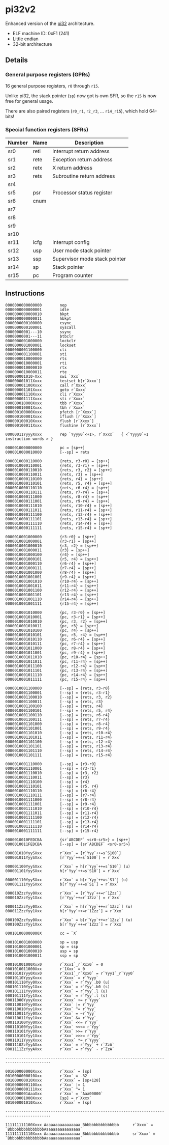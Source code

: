 # pi32v2

Enhanced version of the [pi32](pi32.md) architecture.

- ELF machine ID: 0xF1 (241)
- Little endian
- 32-bit architecture

## Details

### General purpose registers (GPRs)

16 general purpose registers, `r0` through `r15`.

Unlike pi32, the stack pointer (`sp`) now got is own SFR, so the `r15` is now free for general usage.

There are also paired registers (`r0_r1`, `r2_r3`, ... `r14_r15`), which hold 64-bits!

### Special function registers (SFRs)

| Number | Name  |          Description          |
|--------|-------|-------------------------------|
| sr0    | reti  | Interrupt return address      |
| sr1    | rete  | Exception return address      |
| sr2    | retx  | X return address              |
| sr3    | rets  | Subroutine return address     |
| sr4    |       |                               |
| sr5    | psr   | Processor status register     |
| sr6    | cnum  |                               |
| sr7    |       |                               |
| sr8    |       |                               |
| sr9    |       |                               |
| sr10   |       |                               |
| sr11   | icfg  | Interrupt config              |
| sr12   | usp   | User mode stack pointer       |
| sr13   | ssp   | Supervisor mode stack pointer |
| sr14   | sp    | Stack pointer                 |
| sr15   | pc    | Program counter               |

## Instructions

```
0000000000000000		nop
0000000000000001		idle
0000000000000010		bkpt
0000000000000011		hbkpt
0000000000100000		csync
0000000000100001		syscall
00000000001---10		ssync
00000000001---11		btbclr
0000000001000000		lockclr
0000000001000001		lockset
0000000001100000		cli
0000000001100001		sti
0000000010000000		rts
0000000010000001		rti
0000000010000010		rtx
0000000010000011		rte
000000001010-Xxx		swi `Xxx`
000000001011Xxxx		testset b[r`Xxxx`]
000000001100Xxxx		call r`Xxxx`
000000001101Xxxx		goto r`Xxxx`
000000001110Xxxx		cli r`Xxxx`
000000001111Xxxx		sti r`Xxxx`
000000010000Xxxx		tbb r`Xxxx`
000000010001Xxxx		tbh r`Xxxx`
000000100000Xxxx		pfetch [r`Xxxx`]
000000100001Xxxx		iflush [r`Xxxx`]
000000100010Xxxx		flush [r`Xxxx`]
000000100011Xxxx		flushinv [r`Xxxx`]

00000011YyyyXxxx		rep `Yyyy0`<+1>, r`Xxxx`   { <`Yyyy0`+1 instruction words > }

0000010000000000		pc = [sp++]
0000010000010000		[--sp] = rets

0000010000110000		{rets, r3-r0} = [sp++]
0000010000110001		{rets, r3-r1} = [sp++]
0000010000110010		{rets, r3, r2} = [sp++]
0000010000110011		{rets, r3} = [sp++]
0000010000110100		{rets, r4} = [sp++]
0000010000110101		{rets, r5, r4} = [sp++]
0000010000110110		{rets, r6-r4} = [sp++]
0000010000110111		{rets, r7-r4} = [sp++]
0000010000111000		{rets, r8-r4} = [sp++]
0000010000111001		{rets, r9-r4} = [sp++]
0000010000111010		{rets, r10-r4} = [sp++]
0000010000111011		{rets, r11-r4} = [sp++]
0000010000111100		{rets, r12-r4} = [sp++]
0000010000111101		{rets, r13-r4} = [sp++]
0000010000111110		{rets, r14-r4} = [sp++]
0000010000111111		{rets, r15-r4} = [sp++]

0000010001000000		{r3-r0} = [sp++]
0000010001000001		{r3-r1} = [sp++]
0000010001000010		{r3, r2} = [sp++]
0000010001000011		{r3} = [sp++]
0000010001000100		{r4} = [sp++]
0000010001000101		{r5, r4} = [sp++]
0000010001000110		{r6-r4} = [sp++]
0000010001000111		{r7-r4} = [sp++]
0000010001001000		{r8-r4} = [sp++]
0000010001001001		{r9-r4} = [sp++]
0000010001001010		{r10-r4} = [sp++]
0000010001001011		{r11-r4} = [sp++]
0000010001001100		{r12-r4} = [sp++]
0000010001001101		{r13-r4} = [sp++]
0000010001001110		{r14-r4} = [sp++]
0000010001001111		{r15-r4} = [sp++]

0000010001010000		{pc, r3-r0} = [sp++]
0000010001010001		{pc, r3-r1} = [sp++]
0000010001010010		{pc, r3, r2} = [sp++]
0000010001010011		{pc, r3} = [sp++]
0000010001010100		{pc, r4} = [sp++]
0000010001010101		{pc, r5, r4} = [sp++]
0000010001010110		{pc, r6-r4} = [sp++]
0000010001010111		{pc, r7-r4} = [sp++]
0000010001011000		{pc, r8-r4} = [sp++]
0000010001011001		{pc, r9-r4} = [sp++]
0000010001011010		{pc, r10-r4} = [sp++]
0000010001011011		{pc, r11-r4} = [sp++]
0000010001011100		{pc, r12-r4} = [sp++]
0000010001011101		{pc, r13-r4} = [sp++]
0000010001011110		{pc, r14-r4} = [sp++]
0000010001011111		{pc, r15-r4} = [sp++]

0000010001100000		[--sp] = {rets, r3-r0}
0000010001100001		[--sp] = {rets, r3-r1}
0000010001100010		[--sp] = {rets, r3, r2}
0000010001100011		[--sp] = {rets, r3}
0000010001100100		[--sp] = {rets, r4}
0000010001100101		[--sp] = {rets, r5, r4}
0000010001100110		[--sp] = {rets, r6-r4}
0000010001100111		[--sp] = {rets, r7-r4}
0000010001101000		[--sp] = {rets, r8-r4}
0000010001101001		[--sp] = {rets, r9-r4}
0000010001101010		[--sp] = {rets, r10-r4}
0000010001101011		[--sp] = {rets, r11-r4}
0000010001101100		[--sp] = {rets, r12-r4}
0000010001101101		[--sp] = {rets, r13-r4}
0000010001101110		[--sp] = {rets, r14-r4}
0000010001101111		[--sp] = {rets, r15-r4}

0000010001110000		[--sp] = {r3-r0}
0000010001110001		[--sp] = {r3-r1}
0000010001110010		[--sp] = {r3, r2}
0000010001110011		[--sp] = {r3}
0000010001110100		[--sp] = {r4}
0000010001110101		[--sp] = {r5, r4}
0000010001110110		[--sp] = {r6-r4}
0000010001110111		[--sp] = {r7-r4}
0000010001111000		[--sp] = {r8-r4}
0000010001111001		[--sp] = {r9-r4}
0000010001111010		[--sp] = {r10-r4}
0000010001111011		[--sp] = {r11-r4}
0000010001111100		[--sp] = {r12-r4}
0000010001111101		[--sp] = {r13-r4}
0000010001111110		[--sp] = {r14-r4}
0000010001111111		[--sp] = {r15-r4}

0000010010FEDCBA		{sr`ABCDEF` <sr0-sr5>} = [sp++]
0000010011FEDCBA		[--sp] = {sr`ABCDEF` <sr0-sr5>}

000001010YyySXxx		r`Xxx` = [r`Yyy`++=s`S100`]
000001011YyySXxx		[r`Yyy`++=s`S100`] = r`Xxx`

000001100YyySXxx		r`Xxx` = h[r`Yyy`++=s`S10`] (u)
000001101YyySXxx		h[r`Yyy`++=s`S10`] = r`Xxx`

000001110YyySXxx		r`Xxx` = b[r`Yyy`++=s`S1`] (u)
000001111YyySXxx		b[r`Yyy`++=s`S1`] = r`Xxx`

000010ZzzYyy0Xxx		r`Xxx` = [r`Yyy`++=r`1Zzz`]
000010ZzzYyy1Xxx		[r`Yyy`++=r`1Zzz`] = r`Xxx`

000011ZzzYyy0Xxx		r`Xxx` = h[r`Yyy`++=r`1Zzz`] (u)
000011ZzzYyy1Xxx		h[r`Yyy`++=r`1Zzz`] = r`Xxx`

000100ZzzYyy0Xxx		r`Xxx` = b[r`Yyy`++=r`1Zzz`] (u)
000100ZzzYyy1Xxx		b[r`Yyy`++=r`1Zzz`] = r`Xxx`

000101000000000X		cc = `X`

0001010001000000		sp = usp
0001010001000001		sp = ssp
0001010001000010		usp = sp
0001010001000011		ssp = sp

000101001000Xxx0		r`Xxx1`_r`Xxx0` = 0
0001010011000Xxx		r`1Xxx` = 0
00010101Yyy0Xxx0		r`Xxx1`_r`Xxx0` = r`Yyy1`_r`Yyy0`
00010110YyyyXxxx		r`Xxxx` = r`Yyyy`
000101110Yyy0Xxx		r`Xxx` = r`Yyy`.b0 (u)
000101110Yyy1Xxx		r`Xxx` = r`Yyy`.b0 (s)
000101111Yyy0Xxx		r`Xxx` = r`Yyy`.l (u)
000101111Yyy1Xxx		r`Xxx` = r`Yyy`.l (s)
00011000YyyyXxxx		r`Xxxx` += r`Yyyy`
000110010Yyy0Xxx		r`Xxx` |= r`Yyy`
000110010Yyy1Xxx		r`Xxx` ^= r`Yyy`
000110011Yyy0Xxx		r`Xxx` = ~r`Yyy`
000110011Yyy1Xxx		r`Xxx` &= r`Yyy`
000110100Yyy0Xxx		r`Xxx` <<= r`Yyy`
000110100Yyy1Xxx		r`Xxx` <<<= r`Yyy`
000110101Yyy0Xxx		r`Xxx` >>= r`Yyy`
000110101Yyy1Xxx		r`Xxx` >>>= r`Yyy`
00011011YyyyXxxx		r`Xxxx` *= r`Yyyy`
0001110ZzYyyAXxx		r`Xxx` = r`Yyy` + r`ZzA`
0001111ZzYyyAXxx		r`Xxx` = r`Yyy` - r`ZzA`

------------------------------------------------------------------------------------------

001000000000Xxxx		r`Xxxx` = [sp]
0010000000010Xxx		r`Xxx` = -32
001000000010Xxxx		r`Xxxx` = [sp+128]
0010000000110Xxx		r`Xxx` |= 1
0010000000111Xxx		r`Xxx` ^= 1
0010000001AaaXxx		r`Xxx` = `Aaa00000`
001000001000Xxxx		[sp] = r`Xxxx`
001000001010Xxxx		r`Xxxx` = [sp]

------------------------------------------------------------------------------------------

111111111100Xxxx Aaaaaaaaaaaaaaaa Bbbbbbbbbbbbbbbb		r`Xxxx` = `BbbbbbbbbbbbbbbbAaaaaaaaaaaaaaaa`
111111111110Xxxx Aaaaaaaaaaaaaaaa Bbbbbbbbbbbbbbbb		sr`Xxxx` = `BbbbbbbbbbbbbbbbAaaaaaaaaaaaaaaa`
```

